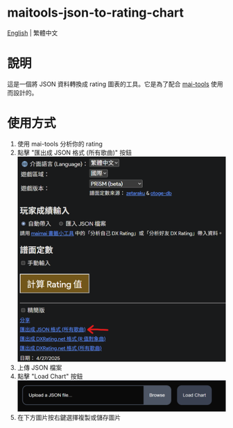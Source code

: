 # maitools-json-to-rating-chart

[English](README.md) | 繁體中文

# 說明
這是一個將 JSON 資料轉換成 rating 圖表的工具。它是為了配合 [mai-tools](https://github.com/myjian/mai-tools) 使用而設計的。

# 使用方式
1. 使用 mai-tools 分析你的 rating
2. 點擊 "匯出成 JSON 格式 (所有歌曲)" 按鈕
![Step2](image.png)
3. 上傳 JSON 檔案
4. 點擊 "Load Chart" 按鈕
![Step3-4](public/README_ASSETS/step_3_4_en.png)
5. 在下方圖片按右鍵選擇複製或儲存圖片